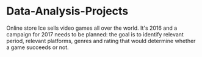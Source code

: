 # Data-Analysis-Projects
Online store Ice sells video games all over the world. It's 2016 and a campaign for 2017 needs to be planned: the goal is to identify relevant period, relevant platforms, genres and rating that would determine whether a game succeeds or not.
